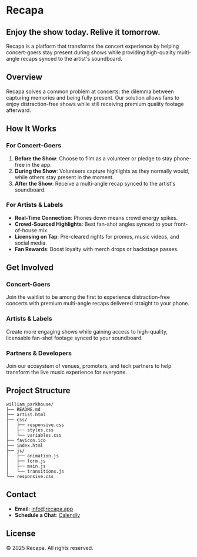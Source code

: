 # Recapa
## Enjoy the show today. Relive it tomorrow.
Recapa is a platform that transforms the concert experience by helping concert-goers stay present during shows while providing high-quality multi-angle recaps synced to the artist's soundboard.

## Overview
Recapa solves a common problem at concerts: the dilemma between capturing memories and being fully present. Our solution allows fans to enjoy distraction-free shows while still receiving premium quality footage afterward.

## How It Works
### For Concert-Goers
1. **Before the Show**: Choose to film as a volunteer or pledge to stay phone-free in the app.
2. **During the Show**: Volunteers capture highlights as they normally would, while others stay present in the moment.
3. **After the Show**: Receive a multi-angle recap synced to the artist's soundboard.

### For Artists & Labels
- **Real-Time Connection**: Phones down means crowd energy spikes.
- **Crowd-Sourced Highlights**: Best fan-shot angles synced to your front-of-house mix.
- **Licensing on Tap**: Pre-cleared rights for promos, music videos, and social media.
- **Fan Rewards**: Boost loyalty with merch drops or backstage passes.

## Get Involved
### Concert-Goers
Join the waitlist to be among the first to experience distraction-free concerts with premium multi-angle recaps delivered straight to your phone.

### Artists & Labels
Create more engaging shows while gaining access to high-quality, licensable fan-shot footage synced to your soundboard.

### Partners & Developers
Join our ecosystem of venues, promoters, and tech partners to help transform the live music experience for everyone.

## Project Structure
```
william_parkhouse/
├── README.md
├── artist.html
├── css/
│   ├── responsive.css
│   ├── styles.css
│   └── variables.css
├── favicon.ico
├── index.html
├── js/
│   ├── animation.js
│   ├── form.js
│   ├── main.js
│   └── transitions.js
└── responsive.css
```

## Contact
- **Email**: info@recapa.app
- **Schedule a Chat**: [Calendly](#)

## License
© 2025 Recapa. All rights reserved.